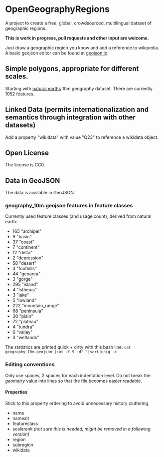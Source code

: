 # OpenGeographyRegions
A project to create a free, global, crowdsourced, multilingual dataset of geographic regions.

**This is work in progress, pull requests and other input are welcome.**

Just draw a geographic region you know and add a reference to wikipedia. A basic geojson editor can be found at [geojson.io](http://geojson.io/).

## Simple polygons, appropriate for different scales.
Starting with [natural earths](https://www.naturalearthdata.com/) 10m geography dataset. There are currently 1052 features.

## Linked Data (permits internationalization and semantics through integration with other datasets)
Add a property "wikidata" with value "Q23" to reference a wikidata object.

## Open License
The license is CC0.

## Data in GeoJSON
The data is available in GeoJSON. 

### geography_10m.geojson features in feature classes
Currently used feature classes (and usage count), derived from natural earth:
* 165 "archipel"
*   9 "basin"
*  37 "coast"
*   7 "continent"
*  12 "delta"
*   2 "depression"
*  58 "desert"
*   3 "foothills"
*  44 "geoarea"
*   3 "gorge"
* 295 "island"
*   4 "isthmus"
*   3 "lake"
*   5 "lowland"
* 222 "mountain_range"
*  68 "peninsula"
*  30 "plain"
*  72 "plateau"
*   4 "tundra"
*   6 "valley"
*   3 "wetlands"

The statistics are printed quick + dirty with this bash line: `cat geography_10m.geojson |cut -f 9 -d" "|sort|uniq -c`


### Editing conventions
Only use spaces, 2 spaces for each indentation level. Do not break the *geometry* value into lines so that the file becomes easier readable.
#### Properties
Stick to this property ordering to avoid unnecessary history cluttering.
* name
* namealt
* featureclass
* scalerank *(not sure this is needed, might be removed in a following version)*
* region
* subregion
* wikidata
